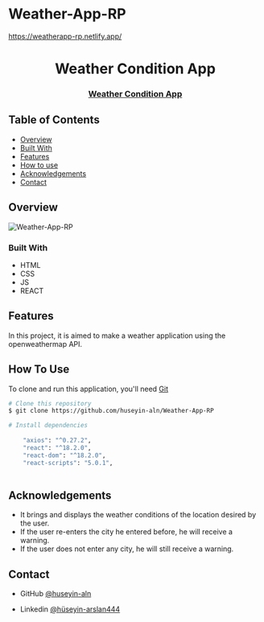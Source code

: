 # Weather-App-RP

https://weatherapp-rp.netlify.app/


<h1 align="center">Weather Condition App</h1>

<div align="center">
  <h3>
    <a href="https://weatherapp-rp.netlify.app/">
     Weather Condition App
    </a>
  </h3>
</div>


<!-- TABLE OF CONTENTS -->

## Table of Contents

- [Overview](#overview)
- [Built With](#built-with)
- [Features](#features)
- [How to use](#how-to-use)
- [Acknowledgements](#acknowledgements)
- [Contact](#contact)

<!-- OVERVIEW -->

## Overview

![Weather-App-RP](https://user-images.githubusercontent.com/101873227/201478704-5aac3db1-86f9-4cc7-87d1-7181c534d4cb.gif)

### Built With

- HTML
- CSS
- JS
- REACT

## Features

In this project, it is aimed to make a weather application using the openweathermap API.  

## How To Use

To clone and run this application, you'll need [Git](https://git-scm.com) 
```bash
# Clone this repository
$ git clone https://github.com/huseyin-aln/Weather-App-RP

# Install dependencies
  
    "axios": "^0.27.2",
    "react": "^18.2.0",
    "react-dom": "^18.2.0",
    "react-scripts": "5.0.1",
    
```

## Acknowledgements
- It brings and displays the weather conditions of the location desired by the user.
- If the user re-enters the city he entered before, he will receive a warning.
- If the user does not enter any city, he will still receive a warning.

## Contact

- GitHub [@huseyin-aln](https://{github.com/huseyin-aln})

- Linkedin [@hüseyin-arslan444](https://{linkedin.com/hüseyin-arslan444})
